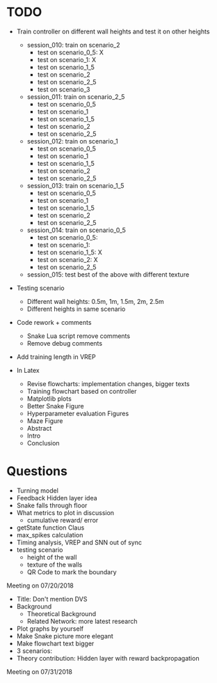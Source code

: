 # TODO
- Train controller on different wall heights and test it on other heights
  - session_010: train on scenario_2
    - test on scenario_0_5: X
    - test on scenario_1:   X
    - test on scenario_1_5
    - test on scenario_2
    - test on scenario_2_5
    - test on scenario_3
  - session_011: train on scenario_2_5
    - test on scenario_0_5  
    - test on scenario_1
    - test on scenario_1_5
    - test on scenario_2
    - test on scenario_2_5
  - session_012: train on scenario_1
    -  test on scenario_0_5  
    - test on scenario_1
    - test on scenario_1_5
    - test on scenario_2
    - test on scenario_2_5
  - session_013: train on scenario_1_5
    -  test on scenario_0_5  
    - test on scenario_1
    - test on scenario_1_5
    - test on scenario_2
    - test on scenario_2_5
  - session_014: train on scenario_0_5
    - test on scenario_0_5:
    - test on scenario_1:   
    - test on scenario_1_5: X
    - test on scenario_2:   X
    - test on scenario_2_5
  - session_015: test best of the above with different texture

- Testing scenario
  - Different wall heights: 0.5m, 1m, 1.5m, 2m, 2.5m
  - Different heights in same scenario
- Code rework + comments
  - Snake Lua script remove comments
  - Remove debug comments
- Add training length in VREP
- In Latex
  - Revise flowcharts: implementation changes, bigger texts
  - Training flowchart based on controller
  - Matplotlib plots
  - Better Snake Figure
  - Hyperparameter evaluation Figures
  - Maze Figure
  - Abstract
  - Intro
  - Conclusion

# Questions
- Turning model
- Feedback Hidden layer idea
- Snake falls through floor
- What metrics to plot in discussion
  - cumulative reward/ error
- getState function Claus
- max_spikes calculation
- Timing analysis, VREP and SNN out of sync
- testing scenario
  - height of the wall
  - texture of the walls
  - QR Code to mark the boundary

Meeting on 07/20/2018
- Title: Don't mention DVS
- Background
  - Theoretical Background
  - Related Network: more latest research
- Plot graphs by yourself
- Make Snake picture more elegant
- Make flowchart text bigger
- 3 scenarios:
- Theory contribution: Hidden layer with reward backpropagation

Meeting on 07/31/2018
